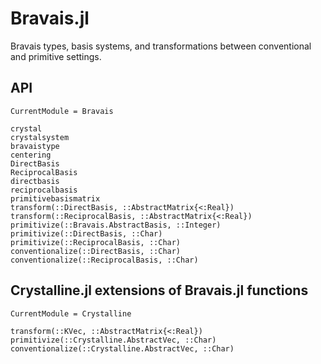 # Bravais.jl

Bravais types, basis systems, and transformations between conventional and primitive settings.

## API

```@meta
CurrentModule = Bravais
```

```@docs
crystal
crystalsystem
bravaistype
centering
DirectBasis
ReciprocalBasis
directbasis
reciprocalbasis
primitivebasismatrix
transform(::DirectBasis, ::AbstractMatrix{<:Real})
transform(::ReciprocalBasis, ::AbstractMatrix{<:Real})
primitivize(::Bravais.AbstractBasis, ::Integer)
primitivize(::DirectBasis, ::Char)
primitivize(::ReciprocalBasis, ::Char)
conventionalize(::DirectBasis, ::Char)
conventionalize(::ReciprocalBasis, ::Char)
```

## Crystalline.jl extensions of Bravais.jl functions

```@meta
CurrentModule = Crystalline
```

```@docs
transform(::KVec, ::AbstractMatrix{<:Real})
primitivize(::Crystalline.AbstractVec, ::Char)
conventionalize(::Crystalline.AbstractVec, ::Char)
```